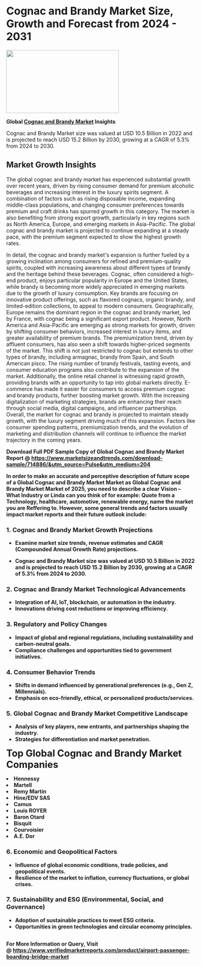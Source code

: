 <H1>Cognac and Brandy Market Size, Growth and Forecast from 2024 - 2031</H1><img class="aligncenter size-medium wp-image-584254" src="https://thirdeyenews.in/wp-content/uploads/2024/09/Global-Market-Research-300x168.jpeg" alt="" width="300" height="168" /><p><strong>Global&nbsp;<a href="https://www.marketsizeandtrends.com/download-sample/714886/&amp;utm_source=Pulse&amp;utm_medium=204">Cognac and Brandy Market</a> Insights</strong></p><p>Cognac and Brandy Market size was valued at USD 10.5 Billion in 2022 and is projected to reach USD 15.2 Billion by 2030, growing at a CAGR of 5.3% from 2024 to 2030.</p><p><h2>Market Growth Insights</h2> <p>The global cognac and brandy market has experienced substantial growth over recent years, driven by rising consumer demand for premium alcoholic beverages and increasing interest in the luxury spirits segment. A combination of factors such as rising disposable income, expanding middle-class populations, and changing consumer preferences towards premium and craft drinks has spurred growth in this category. The market is also benefiting from strong export growth, particularly in key regions such as North America, Europe, and emerging markets in Asia-Pacific. The global cognac and brandy market is projected to continue expanding at a steady pace, with the premium segment expected to show the highest growth rates.</p> <p><strong></strong></p> <p>In detail, the cognac and brandy market's expansion is further fueled by a growing inclination among consumers for refined and premium-quality spirits, coupled with increasing awareness about different types of brandy and the heritage behind these beverages. Cognac, often considered a high-end product, enjoys particular popularity in Europe and the United States, while brandy is becoming more widely appreciated in emerging markets due to the growth of luxury consumption. Key brands are focusing on innovative product offerings, such as flavored cognacs, organic brandy, and limited-edition collections, to appeal to modern consumers. Geographically, Europe remains the dominant region in the cognac and brandy market, led by France, with cognac being a significant export product. However, North America and Asia-Pacific are emerging as strong markets for growth, driven by shifting consumer behaviors, increased interest in luxury items, and greater availability of premium brands. The premiumization trend, driven by affluent consumers, has also seen a shift towards higher-priced segments of the market. This shift is not just restricted to cognac but extends to other types of brandy, including armagnac, brandy from Spain, and South American pisco. The rising number of brandy festivals, tasting events, and consumer education programs also contribute to the expansion of the market. Additionally, the online retail channel is witnessing rapid growth, providing brands with an opportunity to tap into global markets directly. E-commerce has made it easier for consumers to access premium cognac and brandy products, further boosting market growth. With the increasing digitalization of marketing strategies, brands are enhancing their reach through social media, digital campaigns, and influencer partnerships. Overall, the market for cognac and brandy is projected to maintain steady growth, with the luxury segment driving much of this expansion. Factors like consumer spending patterns, premiumization trends, and the evolution of marketing and distribution channels will continue to influence the market trajectory in the coming years.</p> <p><strong></p><p><span class=""><strong>Download Full PDF Sample Copy of Global Cognac and Brandy Market Report</strong> @ <a href="https://www.marketsizeandtrends.com/download-sample/714886/&amp;utm_source=Pulse&amp;utm_medium=204" target="_blank">https://www.marketsizeandtrends.com/download-sample/714886/&amp;utm_source=Pulse&amp;utm_medium=204</a></span></p><p>In order to make an accurate and perceptive description of future scope of a Global&nbsp;Cognac and Brandy Market Market as Global&nbsp;Cognac and Brandy Market Market of 2025, you need to describe a clear Vision &ndash; What Industry or Linda can you think of for example: Quote from a Technology, healthcare, automotive, renewable energy, name the market you are Reffering to. However, some general trends and factors usually impact market reports and their future outlook include:</p><h3>1.&nbsp;<strong>Cognac and Brandy Market Growth Projections</strong></h3><ul><li>Examine market size trends, revenue estimates and CAGR (Compounded Annual Growth Rate) projections.</li><li><p>Cognac and Brandy Market size was valued at USD 10.5 Billion in 2022 and is projected to reach USD 15.2 Billion by 2030, growing at a CAGR of 5.3% from 2024 to 2030.</p></li></ul><h3>2.&nbsp;<strong>Cognac and Brandy Market Technological Advancements</strong></h3><ul><li>Integration of AI, IoT, blockchain, or automation in the industry.</li><li>Innovations driving cost reductions or improving efficiency.</li></ul><h3>3.&nbsp;<strong>Regulatory and Policy Changes</strong></h3><ul><li>Impact of global and regional regulations, including sustainability and carbon-neutral goals.</li><li>Compliance challenges and opportunities tied to government initiatives.</li></ul><h3>4.&nbsp;<strong>Consumer Behavior Trends</strong></h3><ul><li>Shifts in demand influenced by generational preferences (e.g., Gen Z, Millennials).</li><li>Emphasis on eco-friendly, ethical, or personalized products/services.</li></ul><h3>5.&nbsp;<strong>Global Cognac and Brandy Market Competitive Landscape</strong></h3><ul><li>Analysis of key players, new entrants, and partnerships shaping the industry.</li><li>Strategies for differentiation and market penetration.</li></ul><p data-pm-slice="1 1 []"><span style="color: inherit; font-family: inherit; font-size: 25px;">Top Global Cognac and Brandy Market Companies</span></p><div class="" data-test-id=""><p><li>Hennessy</li><li> Martell</li><li> Remy Martin</li><li> Hine/EDV SAS</li><li> Camus</li><li> Louis ROYER</li><li> Baron Otard</li><li> Bisquit</li><li> Courvoisier</li><li> A.E. Dor</li></p></div><h3>6.&nbsp;<strong>Economic and Geopolitical Factors</strong></h3><ul><li>Influence of global economic conditions, trade policies, and geopolitical events.</li><li>Resilience of the market to inflation, currency fluctuations, or global crises.</li></ul><h3>7.&nbsp;<strong>Sustainability and ESG (Environmental, Social, and Governance)</strong></h3><ul><li>Adoption of sustainable practices to meet ESG criteria.</li><li>Opportunities in green technologies and circular economy principles.</li></ul><h2><strong style="font-size: 14px;">For More Information or Query, Visit @&nbsp;</strong><a style="background-color: #ffffff; font-size: 14px;" href="https://www.marketsizeandtrends.com/report/cognac-and-brandy-market/" target="_blank">https://www.verifiedmarketreports.com/product/airport-passenger-boarding-bridge-market</a></h2>
